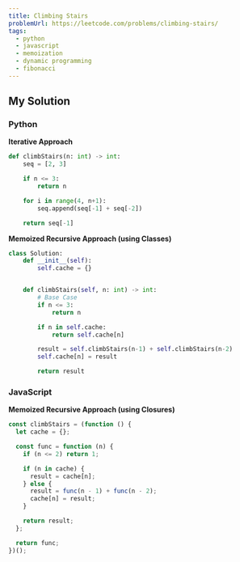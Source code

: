 ```yaml
---
title: Climbing Stairs
problemUrl: https://leetcode.com/problems/climbing-stairs/
tags:
  - python
  - javascript
  - memoization
  - dynamic programming
  - fibonacci
---
```


## My Solution

### Python

**Iterative Approach**

```py
def climbStairs(n: int) -> int:
    seq = [2, 3]

    if n <= 3:
        return n

    for i in range(4, n+1):
        seq.append(seq[-1] + seq[-2])

    return seq[-1]
```

**Memoized Recursive Approach (using Classes)**

```py
class Solution:
    def __init__(self):
        self.cache = {}


    def climbStairs(self, n: int) -> int:
        # Base Case
        if n <= 3:
            return n

        if n in self.cache:
            return self.cache[n]

        result = self.climbStairs(n-1) + self.climbStairs(n-2)
        self.cache[n] = result

        return result
```

### JavaScript

**Memoized Recursive Approach (using Closures)**

```js
const climbStairs = (function () {
  let cache = {};

  const func = function (n) {
    if (n <= 2) return 1;

    if (n in cache) {
      result = cache[n];
    } else {
      result = func(n - 1) + func(n - 2);
      cache[n] = result;
    }

    return result;
  };

  return func;
})();
```
